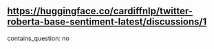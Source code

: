 ## https://huggingface.co/cardiffnlp/twitter-roberta-base-sentiment-latest/discussions/1

contains_question: no